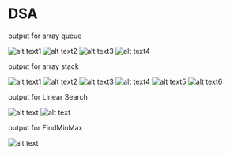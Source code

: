 # DSA

output for array queue

![alt text][img1]1
![alt text][img2]2
![alt text][img3]3
![alt text][img4]4


[img1]:https://github.com/mdash131/DSA/blob/master/arrayqueue/arrayqueue1.PNG
[img2]:https://github.com/mdash131/DSA/blob/master/arrayqueue/arrayqueue2.PNG
[img3]:https://github.com/mdash131/DSA/blob/master/arrayqueue/arrayqueue3.PNG
[img4]:https://github.com/mdash131/DSA/blob/master/arrayqueue/arrayqueue4.PNG


output for array stack

![alt text][img6]1
![alt text][img7]2
![alt text][img8]3
![alt text][img9]4
![alt text][img10]5
![alt text][img11]6


[img6]:https://github.com/mdash131/DSA/blob/master/arraystack/stack1.PNG
[img7]:https://github.com/mdash131/DSA/blob/master/arraystack/stack2.PNG
[img8]:https://github.com/mdash131/DSA/blob/master/arraystack/stack3.PNG
[img9]:https://github.com/mdash131/DSA/blob/master/arraystack/stack4.PNG
[img10]:https://github.com/mdash131/DSA/blob/master/arraystack/stack5.PNG
[img11]:https://github.com/mdash131/DSA/blob/master/arraystack/stack6.PNG


output for Linear Search

![alt text][img13]
![alt text][img14]

[img13]:https://github.com/mdash131/DSA/blob/master/linearsearch/LinearSearch1.PNG
[img14]:https://github.com/mdash131/DSA/blob/master/linearsearch/LinearSearch2.PNG





output for FindMinMax

![alt text][img12]

[img12]:https://github.com/mdash131/DSA/blob/master/findminmax/FindMinMax.PNG



































